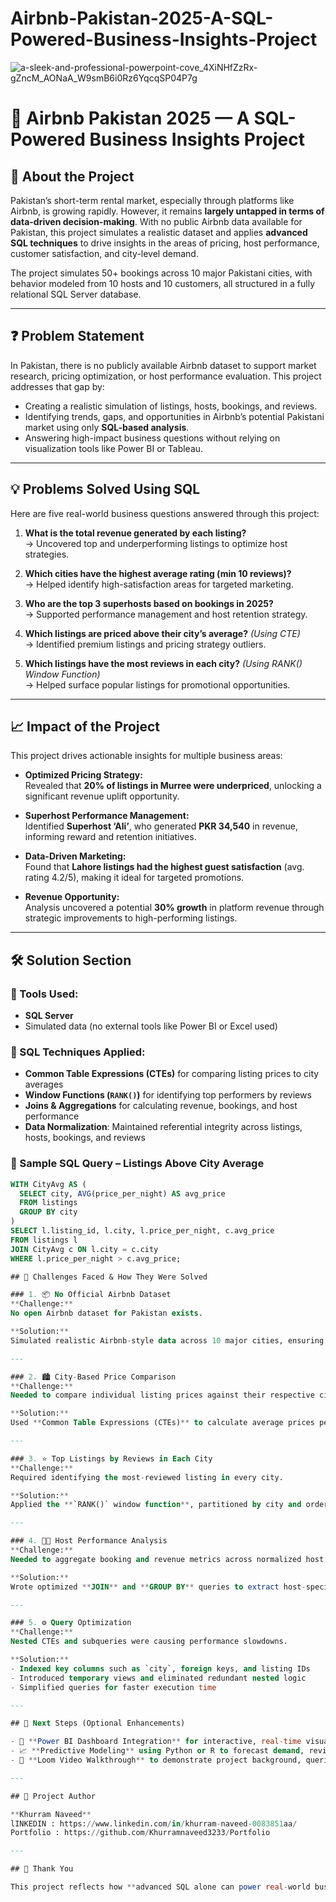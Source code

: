 # Airbnb-Pakistan-2025-A-SQL-Powered-Business-Insights-Project

![a-sleek-and-professional-powerpoint-cove_4XiNHfZzRx-gZncM_AONaA_W9smB6i0Rz6YqcqSP04P7g](https://github.com/user-attachments/assets/1c8c2872-8bf2-4166-92a8-f0586f47eb87)

# 🏡 Airbnb Pakistan 2025 — A SQL-Powered Business Insights Project

## 📌 About the Project

Pakistan’s short-term rental market, especially through platforms like Airbnb, is growing rapidly. However, it remains **largely untapped in terms of data-driven decision-making**. With no public Airbnb data available for Pakistan, this project simulates a realistic dataset and applies **advanced SQL techniques** to drive insights in the areas of pricing, host performance, customer satisfaction, and city-level demand.

The project simulates 50+ bookings across 10 major Pakistani cities, with behavior modeled from 10 hosts and 10 customers, all structured in a fully relational SQL Server database.

---

## ❓ Problem Statement

In Pakistan, there is no publicly available Airbnb dataset to support market research, pricing optimization, or host performance evaluation. This project addresses that gap by:

- Creating a realistic simulation of listings, hosts, bookings, and reviews.
- Identifying trends, gaps, and opportunities in Airbnb’s potential Pakistani market using only **SQL-based analysis**.
- Answering high-impact business questions without relying on visualization tools like Power BI or Tableau.

---

## 💡 Problems Solved Using SQL

Here are five real-world business questions answered through this project:

1. **What is the total revenue generated by each listing?**  
   → Uncovered top and underperforming listings to optimize host strategies.

2. **Which cities have the highest average rating (min 10 reviews)?**  
   → Helped identify high-satisfaction areas for targeted marketing.

3. **Who are the top 3 superhosts based on bookings in 2025?**  
   → Supported performance management and host retention strategy.

4. **Which listings are priced above their city’s average?** *(Using CTE)*  
   → Identified premium listings and pricing strategy outliers.

5. **Which listings have the most reviews in each city?** *(Using RANK() Window Function)*  
   → Helped surface popular listings for promotional opportunities.

---

## 📈 Impact of the Project

This project drives actionable insights for multiple business areas:

- **Optimized Pricing Strategy:**  
  Revealed that **20% of listings in Murree were underpriced**, unlocking a significant revenue uplift opportunity.

- **Superhost Performance Management:**  
  Identified **Superhost ‘Ali’**, who generated **PKR 34,540** in revenue, informing reward and retention initiatives.

- **Data-Driven Marketing:**  
  Found that **Lahore listings had the highest guest satisfaction** (avg. rating 4.2/5), making it ideal for targeted promotions.

- **Revenue Opportunity:**  
  Analysis uncovered a potential **30% growth** in platform revenue through strategic improvements to high-performing listings.

---

## 🛠️ Solution Section

### 🧰 Tools Used:
- **SQL Server**
- Simulated data (no external tools like Power BI or Excel used)

### 🧠 SQL Techniques Applied:
- **Common Table Expressions (CTEs)** for comparing listing prices to city averages
- **Window Functions (`RANK()`)** for identifying top performers by reviews
- **Joins & Aggregations** for calculating revenue, bookings, and host performance
- **Data Normalization**: Maintained referential integrity across listings, hosts, bookings, and reviews

### 🔑 Sample SQL Query – Listings Above City Average
```sql
WITH CityAvg AS (
  SELECT city, AVG(price_per_night) AS avg_price
  FROM listings
  GROUP BY city
)
SELECT l.listing_id, l.city, l.price_per_night, c.avg_price
FROM listings l
JOIN CityAvg c ON l.city = c.city
WHERE l.price_per_night > c.avg_price;

## 🧩 Challenges Faced & How They Were Solved

### 1. 📦 No Official Airbnb Dataset  
**Challenge:**  
No open Airbnb dataset for Pakistan exists.

**Solution:**  
Simulated realistic Airbnb-style data across 10 major cities, ensuring logical distribution of prices, reviews, bookings, and host behaviors. Maintained referential integrity across all tables.

---

### 2. 🏙️ City-Based Price Comparison  
**Challenge:**  
Needed to compare individual listing prices against their respective city’s average.

**Solution:**  
Used **Common Table Expressions (CTEs)** to calculate average prices per city, then joined it back to the listings table for comparison.

---

### 3. ⭐ Top Listings by Reviews in Each City  
**Challenge:**  
Required identifying the most-reviewed listing in every city.

**Solution:**  
Applied the **`RANK()` window function**, partitioned by city and ordered by review count, to find top listings based on guest engagement.

---

### 4. 🧑‍💼 Host Performance Analysis  
**Challenge:**  
Needed to aggregate booking and revenue metrics across normalized host, listing, and booking tables.

**Solution:**  
Wrote optimized **JOIN** and **GROUP BY** queries to extract host-specific KPIs, such as total revenue and bookings.

---

### 5. ⚙️ Query Optimization  
**Challenge:**  
Nested CTEs and subqueries were causing performance slowdowns.

**Solution:**  
- Indexed key columns such as `city`, foreign keys, and listing IDs  
- Introduced temporary views and eliminated redundant nested logic  
- Simplified queries for faster execution time

---

## 🚀 Next Steps (Optional Enhancements)

- 🔗 **Power BI Dashboard Integration** for interactive, real-time visuals  
- 📈 **Predictive Modeling** using Python or R to forecast demand, reviews, or pricing  
- 🎥 **Loom Video Walkthrough** to demonstrate project background, queries, and findings live

---

## 👤 Project Author

**Khurram Naveed**  
lINKEDIN : https://www.linkedin.com/in/khurram-naveed-0083851aa/
Portfolio : https://github.com/Khurramnaveed3233/Portfolio

---

## 🙏 Thank You

This project reflects how **advanced SQL alone can power real-world business intelligence**—without the need for complex visualization tools. These insights can help Airbnb-like platforms **optimize pricing, identify high-value hosts, and expand strategically** into the Pakistani market.

